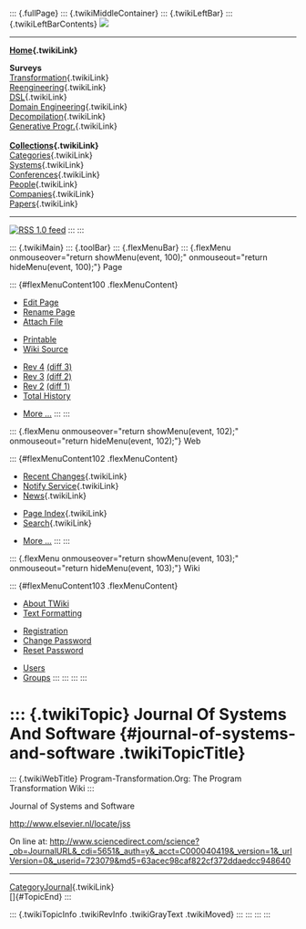 ::: {.fullPage}
::: {.twikiMiddleContainer}
::: {.twikiLeftBar}
::: {.twikiLeftBarContents}
![](../pub/transformation.gif)

------------------------------------------------------------------------

**[Home](WebHome){.twikiLink}**

**Surveys**\
[Transformation](ProgramTransformation){.twikiLink}\
[Reengineering](ReengineeringWiki){.twikiLink}\
[DSL](DomainSpecificLanguages){.twikiLink}\
[Domain Engineering](DomainEngineering){.twikiLink}\
[Decompilation](DeCompilation){.twikiLink}\
[Generative Progr.](GenerativeProgrammingWiki){.twikiLink}\
\
**[Collections](CategoryCollection){.twikiLink}**\
[Categories](CategoryCategory){.twikiLink}\
[Systems](TransformationSystems){.twikiLink}\
[Conferences](TransformationConferences){.twikiLink}\
[People](TransformationPeople){.twikiLink}\
[Companies](TransformationCompanies){.twikiLink}\
[Papers](CategoryPaper){.twikiLink}

------------------------------------------------------------------------

[![](../pub/rss.gif "RSS 1.0 feed")](WebRss@skin=rss)
:::
:::

::: {.twikiMain}
::: {.toolBar}
::: {.flexMenuBar}
::: {.flexMenu onmouseover="return showMenu(event, 100);" onmouseout="return hideMenu(event, 100);"}
Page

::: {#flexMenuContent100 .flexMenuContent}
-   [Edit
    Page](http://www.program-transformation.org/edit/Transform/JournalOfSystemsAndSoftware?t=1536826508)
-   [Rename
    Page](http://www.program-transformation.org/rename/Transform/JournalOfSystemsAndSoftware)
-   [Attach
    File](http://www.program-transformation.org/attach/Transform/JournalOfSystemsAndSoftware)

<!-- -->

-   [Printable](http://www.program-transformation.org/view/Transform/JournalOfSystemsAndSoftware?skin=print.pattern)
-   [Wiki
    Source](http://www.program-transformation.org/view/Transform/JournalOfSystemsAndSoftware?skin=text&raw=on&contenttype=text/plain)

<!-- -->

-   [Rev
    4](http://www.program-transformation.org/view/Transform/JournalOfSystemsAndSoftware?rev=1.4)
    [(diff 3)](http://www.program-transformation.org/rdiff/Transform/JournalOfSystemsAndSoftware?rev1=1.4&rev2=1.3)
-   [Rev
    3](http://www.program-transformation.org/view/Transform/JournalOfSystemsAndSoftware?rev=1.3)
    [(diff 2)](http://www.program-transformation.org/rdiff/Transform/JournalOfSystemsAndSoftware?rev1=1.3&rev2=1.2)
-   [Rev
    2](http://www.program-transformation.org/view/Transform/JournalOfSystemsAndSoftware?rev=1.2)
    [(diff 1)](http://www.program-transformation.org/rdiff/Transform/JournalOfSystemsAndSoftware?rev1=1.2&rev2=1.1)
-   [Total
    History](http://www.program-transformation.org/rdiff/Transform/JournalOfSystemsAndSoftware)

<!-- -->

-   [More
    \...](http://www.program-transformation.org/oops/Transform/JournalOfSystemsAndSoftware?template=oopsmore&param1=1.4&param2=1.4)
:::
:::

::: {.flexMenu onmouseover="return showMenu(event, 102);" onmouseout="return hideMenu(event, 102);"}
Web

::: {#flexMenuContent102 .flexMenuContent}
-   [Recent Changes](WebChanges){.twikiLink}
-   [Notify Service](WebNotify){.twikiLink}
-   [News](WebNews){.twikiLink}

<!-- -->

-   [Page Index](WebIndex){.twikiLink}
-   [Search](WebSearch){.twikiLink}

<!-- -->

-   [More
    \...](http://www.program-transformation.org/oops/Transform/JournalOfSystemsAndSoftware?template=oopsmore&param1=1.4&param2=1.4)
:::
:::

::: {.flexMenu onmouseover="return showMenu(event, 103);" onmouseout="return hideMenu(event, 103);"}
Wiki

::: {#flexMenuContent103 .flexMenuContent}
-   [About
    TWiki](http://www.program-transformation.org/view/TWiki/WebHome)
-   [Text
    Formatting](http://www.program-transformation.org/view/TWiki/TextFormattingRules)

<!-- -->

-   [Registration](http://www.program-transformation.org/view/TWiki/TWikiRegistration)
-   [Change
    Password](http://www.program-transformation.org/view/TWiki/ChangePassword)
-   [Reset
    Password](http://www.program-transformation.org/view/TWiki/ResetPassword)

<!-- -->

-   [Users](http://www.program-transformation.org/view/Main/TWikiUsers)
-   [Groups](http://www.program-transformation.org/view/Main/TWikiGroups)
:::
:::
:::
:::

::: {.twikiTopic}
Journal Of Systems And Software {#journal-of-systems-and-software .twikiTopicTitle}
===============================

::: {.twikiWebTitle}
Program-Transformation.Org: The Program Transformation Wiki
:::

Journal of Systems and Software

<http://www.elsevier.nl/locate/jss>

On line at:
<http://www.sciencedirect.com/science?_ob=JournalURL&_cdi=5651&_auth=y&_acct=C000040419&_version=1&_urlVersion=0&_userid=723079&md5=63acec98caf822cf372ddaedcc948640>

------------------------------------------------------------------------

[CategoryJournal](CategoryJournal){.twikiLink}\
[]{#TopicEnd}
:::

::: {.twikiTopicInfo .twikiRevInfo .twikiGrayText .twikiMoved}
:::
:::
:::
:::
